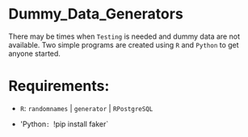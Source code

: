 # Dummy_Data_Generators

There may be times when `Testing` is needed and dummy data are not available. Two simple programs are created using `R` and `Python` to get anyone started. 

# Requirements: 

+ `R`: `randomnames` | `generator`  | `RPostgreSQL` 

+ 'Python`: `!pip install faker`
